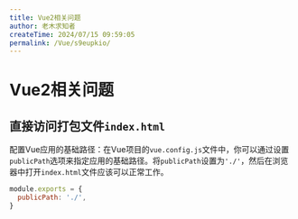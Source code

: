 ```yaml
---
title: Vue2相关问题
author: 老木求知者
createTime: 2024/07/15 09:59:05
permalink: /Vue/s9eupkio/
---
```

# Vue2相关问题

## 直接访问打包文件`index.html`

​	配置Vue应用的基础路径：在Vue项目的`vue.config.js`文件中，你可以通过设置`publicPath`选项来指定应用的基础路径。将`publicPath`设置为`'./'`，然后在浏览器中打开`index.html`文件应该可以正常工作。

```js
module.exports = {
  publicPath: './',
}
```

